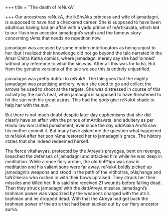 +++
title = "The death of reNukA"

+++
Our ancestress reNukA, the ikShvAku princess and wife of jamadagni, is
supposed to have had a checkered career. She is supposed to have been
adultrous having had an affair with a yadu prince of mArtikavata, which
led to our illustrious ancestor jamadagni’s wrath and the famous story
concerning rAma that needs no repetition now. 

jamadagni was accused by
some modern interlocutors as being unjust to her (but I realized their
knowledge did not go beyond the tale narrated in the Amar Chitra Katha
comics, where jamadagni merely say she had ‘sinned’ without any
reference to what the sin was. After all this was for kids). But from
the genuine versions of the tale we see this is entirely unjustified.

jamadagni was pretty dutiful to reNukA. The tale goes that the mighty
jamadagni was practising archery, when she used to go and collect the
arrows he used to shoot at the targets. She was distressed in course of
this activity by the sun’s heat, when jamadgni is supposed to have
threatened to hit the sun with his great astras. This had the gods give
reNukA shade to help her with the sun. 

But there is not much doubt
despite later day euphemisms that she did clearly have an affair with
the prince of mArtikavata, and adultery as per Hindu law warranted
punishment, ever since the day uddAlaka AruNi saw his mother commit it.
But many have asked me the question what happened to reNukA after her
son rAma restored her to jamadagni’s grace. The history states that she
indeed redeemed herself.

The fierce vItahavyas, protected by the
Atreya’s prayogas, bent on revenge, breached the defenses of jamadagni
and attacked him while he was deep in meditation. While a once fiery
archer, the old bhR^igu was now in meditation and his valiant sons were
far away. reNukA boldly picked up jamadagni’s weapons and stood in the
path of the vItihotras, tAlajhanga and tuNDikeras who rushed in with
their bows upraised. They struck her their missiles and killed her. It
is said she received 21 wounds before falling dead. Then they struck
jamadagni with the dattAtreya missiles. jamadagni’s brahman power was
vaporized by the weapons charged with the atri’s brahman and he dropped
dead. With that the Atreya had got back the brahman power of the atris
that had been sucked out by our fiery ancestor aurva.
